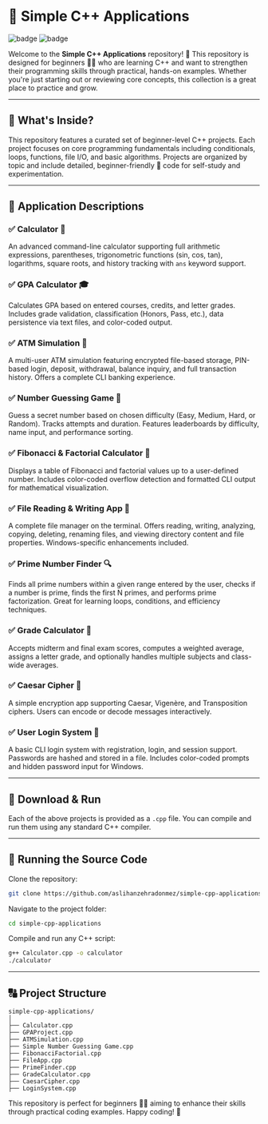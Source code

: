 # 📘 Simple C++ Applications
![badge](https://img.shields.io/badge/C%2B%2B-17%2B-blue) ![badge](https://img.shields.io/badge/Beginner-Friendly-brightgreen)

Welcome to the **Simple C++ Applications** repository! 🎉 This repository is designed for beginners 🧑‍💻 who are learning C++ and want to strengthen their programming skills through practical, hands-on examples. Whether you're just starting out or reviewing core concepts, this collection is a great place to practice and grow.

---

## 🚀 What's Inside?

This repository features a curated set of beginner-level C++ projects. Each project focuses on core programming fundamentals including conditionals, loops, functions, file I/O, and basic algorithms. Projects are organized by topic and include detailed, beginner-friendly 🧩 code for self-study and experimentation.

---

## 🌟 Application Descriptions

### ✅ Calculator 🧮  
An advanced command-line calculator supporting full arithmetic expressions, parentheses, trigonometric functions (sin, cos, tan), logarithms, square roots, and history tracking with `ans` keyword support.

### ✅ GPA Calculator 🎓  
Calculates GPA based on entered courses, credits, and letter grades. Includes grade validation, classification (Honors, Pass, etc.), data persistence via text files, and color-coded output.

### ✅ ATM Simulation 🏦  
A multi-user ATM simulation featuring encrypted file-based storage, PIN-based login, deposit, withdrawal, balance inquiry, and full transaction history. Offers a complete CLI banking experience.

### ✅ Number Guessing Game 🎯  
Guess a secret number based on chosen difficulty (Easy, Medium, Hard, or Random). Tracks attempts and duration. Features leaderboards by difficulty, name input, and performance sorting.

### ✅ Fibonacci & Factorial Calculator 🐑  
Displays a table of Fibonacci and factorial values up to a user-defined number. Includes color-coded overflow detection and formatted CLI output for mathematical visualization.

### ✅ File Reading & Writing App 📂  
A complete file manager on the terminal. Offers reading, writing, analyzing, copying, deleting, renaming files, and viewing directory content and file properties. Windows-specific enhancements included.

### ✅ Prime Number Finder 🔍  
Finds all prime numbers within a given range entered by the user, checks if a number is prime, finds the first N primes, and performs prime factorization. Great for learning loops, conditions, and efficiency techniques.

### ✅ Grade Calculator 📝  
Accepts midterm and final exam scores, computes a weighted average, assigns a letter grade, and optionally handles multiple subjects and class-wide averages.

### ✅ Caesar Cipher 🔐  
A simple encryption app supporting Caesar, Vigenère, and Transposition ciphers. Users can encode or decode messages interactively.

### ✅ User Login System 👤  
A basic CLI login system with registration, login, and session support. Passwords are hashed and stored in a file. Includes color-coded prompts and hidden password input for Windows.

---

## 🔢️ Download & Run

Each of the above projects is provided as a `.cpp` file. You can compile and run them using any standard C++ compiler.

---

## 🔧 Running the Source Code

Clone the repository:

```bash
git clone https://github.com/aslihanzehradonmez/simple-cpp-applications.git
```

Navigate to the project folder:

```bash
cd simple-cpp-applications
```

Compile and run any C++ script:

```bash
g++ Calculator.cpp -o calculator
./calculator
```

---

## 🔠 Project Structure

```
simple-cpp-applications/
│
├── Calculator.cpp
├── GPAProject.cpp
├── ATMSimulation.cpp
├── Simple Number Guessing Game.cpp
├── FibonacciFactorial.cpp
├── FileApp.cpp
├── PrimeFinder.cpp
├── GradeCalculator.cpp
├── CaesarCipher.cpp
├── LoginSystem.cpp
```

This repository is perfect for beginners 👩‍💻 aiming to enhance their skills through practical coding examples. Happy coding! 🚀
